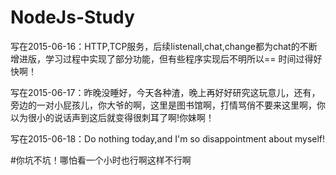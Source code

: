 # NodeJs-Study
写在2015-06-16：HTTP,TCP服务，后续listenall,chat,change都为chat的不断增进版，学习过程中实现了部分功能，但有些程序实现后不明所以==
               时间过得好快啊！

写在2015-06-17：昨晚没睡好，今天各种渣，晚上再好好研究这玩意儿，还有，旁边的一对小屁孩儿，你大爷的啊，这里是图书馆啊，打情骂俏不要来这里啊，你以为很小的说话声到这后就变得很刺耳了啊!你妹啊！              

写在2015-06-18：Do nothing today,and I'm so disappointment about myself! 

#你坑不坑！哪怕看一个小时也行啊这样不行啊
